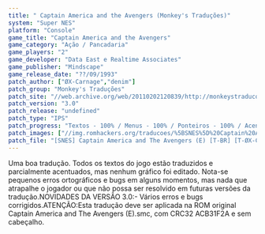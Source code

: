 ```yaml
---
title: " Captain America and the Avengers (Monkey's Traduções)"
system: "Super NES"
platform: "Console"
game_title: "Captain America and the Avengers"
game_category: "Ação / Pancadaria"
game_players: "2"
game_developer: "Data East e Realtime Associates"
game_publisher: "Mindscape"
game_release_date: "??/09/1993"
patch_author: ["ØX-Carnage","denim"]
patch_group: "Monkey's Traduções"
patch_site: "//web.archive.org/web/20110202120839/http://monkeystraducoes.com/"
patch_version: "3.0"
patch_release: "undefined"
patch_type: "IPS"
patch_progress: "Textos - 100% / Menus - 100% / Ponteiros - 100% / Acentos - 50% / Gráficos - 0%"
patch_images: ["//img.romhackers.org/traducoes/%5BSNES%5D%20Captain%20America%20and%20The%20Avengers%20-%20Monkey's%20Tradu%C3%A7%C3%B5es%20-%201.png","//img.romhackers.org/traducoes/%5BSNES%5D%20Captain%20America%20and%20The%20Avengers%20-%20Monkey's%20Tradu%C3%A7%C3%B5es%20-%202.png","//img.romhackers.org/traducoes/%5BSNES%5D%20Captain%20America%20and%20The%20Avengers%20-%20Monkey's%20Tradu%C3%A7%C3%B5es%20-%203.png"]
patch_file: "[SNES] Captain America and The Avengers (E) [T-BR] [T-ØX-Carnage e denim G-Monkey's Traduções] [V-3.0 A-2011].zip"
---
```

Uma boa tradução. Todos os textos do jogo estão traduzidos e parcialmente acentuados, mas nenhum gráfico foi editado. Nota-se pequenos erros ortográficos e bugs em alguns momentos, mas nada que atrapalhe o jogador ou que não possa ser resolvido em futuras versões da tradução.NOVIDADES DA VERSÃO 3.0:- Vários erros e bugs corrigidos.ATENÇÃO:Esta tradução deve ser aplicada na ROM original Captain America and The Avengers (E).smc, com CRC32 ACB31F2A e sem cabeçalho.
